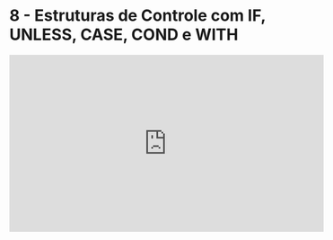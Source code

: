 # 8 - Estruturas de Controle com IF, UNLESS, CASE, COND e WITH

<iframe 
        width="560" 
        height="315" 
        src="https://www.youtube.com/embed/PQyTfI3Dpvo" 
        title="YouTube video player" 
        frameborder="0" 
        allow="accelerometer; autoplay; clipboard-write; encrypted-media; gyroscope; picture-in-picture" 
        allowfullscreen
        >
</iframe>

